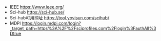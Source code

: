 * IEEE
https://www.ieee.org/
* Sci-hub
https://sci-hub.se/
* Sci-hub可用网址
https://tool.yovisun.com/scihub/
* MDPI
https://login.mdpi.com/login?_target_path=https%3A%2F%2Fsciprofiles.com%2Flogin%3FauthAll%3Dtrue